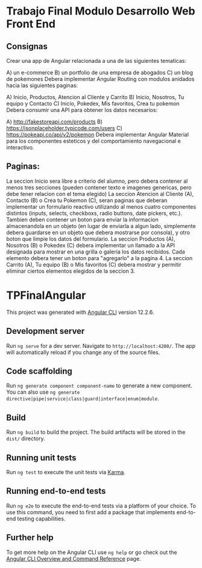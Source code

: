 # Trabajo Final Modulo Desarrollo Web Front End

## Consignas

Crear una app de Angular relacionada a una de las siguientes tematicas:

A) un e-commerce
B) un portfolio de una empresa de abogados
C) un blog de pokemones
Debera implementar Angular Routing con modulos anidados hacia las siguientes paginas:

A) Inicio, Productos, Atencion al Cliente y Carrito
B) Inicio, Nosotros, Tu equipo y Contacto
C) Inicio, Pokedex, Mis favoritos, Crea tu pokemon
Debera consumir una API para obtener los datos necesarios:

A) http://fakestoreapi.com/products
B) https://jsonplaceholder.typicode.com/users
C) https://pokeapi.co/api/v2/pokemon
Debera implementar Angular Material para los componentes esteticos y del comportamiento navegacional e interactivo.

## Paginas:

La seccion Inicio sera libre a criterio del alumno, pero debera contener al menos tres secciones (pueden contener texto e imagenes genericas, pero debe tener relacion con el tema elegido)
La seccion Atencion al Cliente (A), Contacto (B) o Crea tu Pokemon (C), seran paginas que deberan implementar un formulario reactivo utilizando al menos cuatro componentes distintos (inputs, selects, checkboxs, radio buttons, date pickers, etc.). Tambien deben contener un boton para enviar la informacion almacenandola en un objeto (en lugar de enviarla a algun lado, simplemente debera guardarse en un objeto que debera mostrarse por consola), y otro boton que limpie los datos del formulario.
La seccion Productos (A), Nosotros (B) o Pokedex (C) debera implementar un llamado a la API designada para mostrar en una grilla o galeria los datos recibidos. Cada elemento debera tener un boton para "agregarlo" a la pagina 4.
La seccion Carrito (A), Tu equipo (B) o Mis favoritos (C) debera mostrar y permitir eliminar ciertos elementos elegidos de la seccion 3.

# TPFinalAngular

This project was generated with [Angular CLI](https://github.com/angular/angular-cli) version 12.2.6.

## Development server

Run `ng serve` for a dev server. Navigate to `http://localhost:4200/`. The app will automatically reload if you change any of the source files.

## Code scaffolding

Run `ng generate component component-name` to generate a new component. You can also use `ng generate directive|pipe|service|class|guard|interface|enum|module`.

## Build

Run `ng build` to build the project. The build artifacts will be stored in the `dist/` directory.

## Running unit tests

Run `ng test` to execute the unit tests via [Karma](https://karma-runner.github.io).

## Running end-to-end tests

Run `ng e2e` to execute the end-to-end tests via a platform of your choice. To use this command, you need to first add a package that implements end-to-end testing capabilities.

## Further help

To get more help on the Angular CLI use `ng help` or go check out the [Angular CLI Overview and Command Reference](https://angular.io/cli) page.
